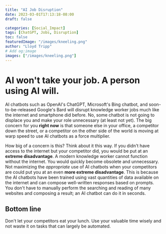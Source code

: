 ```yaml
---
title: "AI Job Disruption"
date: 2023-03-01T17:13:18-08:00
draft: false

categories: [Social_Impact]
tags: [ChatGPT, Jobs, Disruption]
toc: false
featuredImage: "/images/kneeling.png"
author: "Lloyd Tripp"
# Add og:image 
images: ["/images/kneeling.png"]
---
```

# AI won't take your job. A person using AI will.
AI chatbots such as OpenAI's ChatGPT, Microsoft's Bing chatbot, and soon-to-be-released Google's Bard will disrupt knowledge worker jobs much like the internet and smartphone did before. No, some chatbot is not going to displace you and make your role unnecessary (at least not yet). The big concern for you **right now** is that someone else in your office, a competitor down the street, or a competitor on the other side of the world is moving at warp speed to use AI chatbots as a force multiplier.  

How big of a concern is this? Think about it this way. If you didn't have access to the internet but your competitor did, you would be put at an **extreme disadvantage**. A modern knowledge worker cannot function without the internet. You would quickly become obsolete and unnecessary. Not maximizing the *appropriate* use of AI chatbots when your competitors are could put you at an even **more extreme disadvantage**. This is because the AI chatbots have been trained using vast quantities of data available on the internet and can compose well-written responses based on prompts. You don't have to manually perform the searching and reading of many websites and composing a result; an AI chatbot can do it in seconds.

## Bottom line  
Don't let your competitors eat your lunch. Use your valuable time wisely and not waste it on tasks that can largely be automated.         
